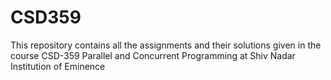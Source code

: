 # CSD359
This repository contains all the assignments and their solutions given in the course CSD-359 Parallel and Concurrent Programming at Shiv Nadar Institution of Eminence

